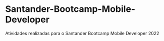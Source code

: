 # Santander-Bootcamp-Mobile-Developer
Atividades realizadas para o Santander Bootcamp Mobile Developer 2022
